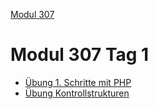  [Modul 307](/ilv.307)
 
# Modul 307 Tag 1

- [Übung 1. Schritte mit PHP](/ilv.307/01-modul-307/01-erste-schritte-uebung)
- [Übung Kontrollstrukturen](/ilv.307/01-modul-307/02-uebung-kontrollstrukturen)
<!--stackedit_data:
eyJoaXN0b3J5IjpbLTEwNDQ3MDYxMjNdfQ==
-->